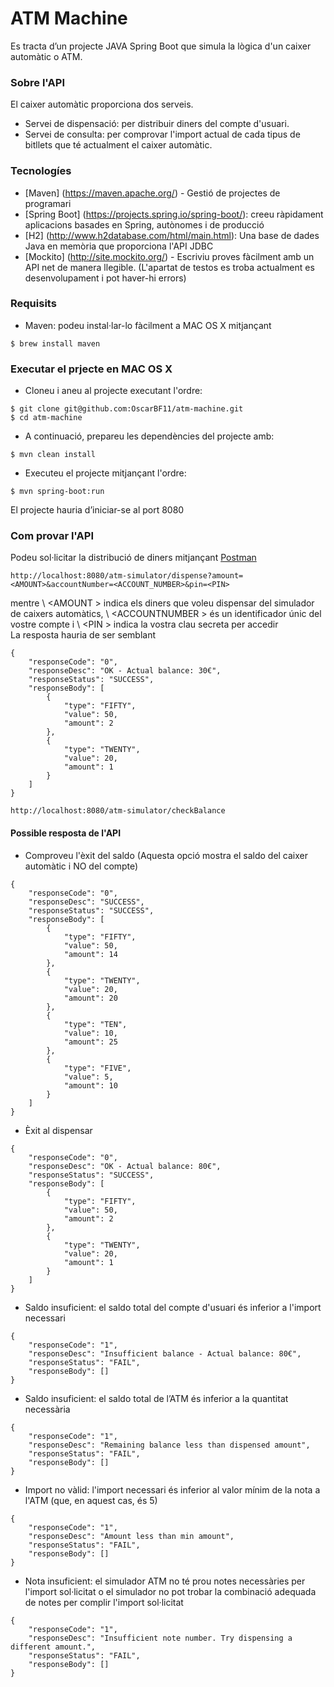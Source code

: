 # ATM Machine
Es tracta d’un projecte JAVA Spring Boot que simula la lògica d'un caixer automàtic o ATM.

### Sobre l'API
El caixer automàtic proporciona dos serveis.
* Servei de dispensació: per distribuir diners del compte d'usuari.
* Servei de consulta: per comprovar l'import actual de cada tipus de bitllets que té actualment el caixer automàtic.

### Tecnologíes
* [Maven] (https://maven.apache.org/) - Gestió de projectes de programari
* [Spring Boot] (https://projects.spring.io/spring-boot/): creeu ràpidament aplicacions basades en Spring, autònomes i de producció
* [H2] (http://www.h2database.com/html/main.html): Una base de dades Java en memòria que proporciona l'API JDBC
* [Mockito] (http://site.mockito.org/) - Escriviu proves fàcilment amb un API net de manera llegible. (L'apartat de testos es troba actualment es desenvolupament i pot haver-hi errors)

### Requisits
* Maven: podeu instal·lar-lo fàcilment a MAC OS X mitjançant 
```
$ brew install maven
```

### Executar el prjecte en MAC OS X
* Cloneu i aneu al projecte executant l'ordre:
```
$ git clone git@github.com:OscarBF11/atm-machine.git
$ cd atm-machine
```

* A continuació, prepareu les dependències del projecte amb:
```
$ mvn clean install
```

* Executeu el projecte mitjançant l'ordre:
```
$ mvn spring-boot:run
```

El projecte hauria d’iniciar-se al port 8080

### Com provar l'API
Podeu sol·licitar la distribució de diners mitjançant [Postman](https://www.getpostman.com)
```
http://localhost:8080/atm-simulator/dispense?amount=<AMOUNT>&accountNumber=<ACCOUNT_NUMBER>&pin=<PIN>
```

mentre \ <AMOUNT \> indica els diners que voleu dispensar del simulador de caixers automàtics, \ <ACCOUNTNUMBER \> és un identificador únic del vostre compte i \ <PIN \> indica la vostra clau secreta per accedir
<br/> La resposta hauria de ser semblant
```
{
    "responseCode": "0",
    "responseDesc": "OK - Actual balance: 30€",
    "responseStatus": "SUCCESS",
    "responseBody": [
        {
            "type": "FIFTY",
            "value": 50,
            "amount": 2
        },
        {
            "type": "TWENTY",
            "value": 20,
            "amount": 1
        }
    ]
}
```

```
http://localhost:8080/atm-simulator/checkBalance
```
#### Possible resposta de l'API
* Comproveu l'èxit del saldo (Aquesta opció mostra el saldo del caixer automàtic i NO del compte)
```
{
    "responseCode": "0",
    "responseDesc": "SUCCESS",
    "responseStatus": "SUCCESS",
    "responseBody": [
        {
            "type": "FIFTY",
            "value": 50,
            "amount": 14
        },
        {
            "type": "TWENTY",
            "value": 20,
            "amount": 20
        },
        {
            "type": "TEN",
            "value": 10,
            "amount": 25
        },
        {
            "type": "FIVE",
            "value": 5,
            "amount": 10
        }
    ]
}
```

* Èxit al dispensar
```
{
    "responseCode": "0",
    "responseDesc": "OK - Actual balance: 80€",
    "responseStatus": "SUCCESS",
    "responseBody": [
        {
            "type": "FIFTY",
            "value": 50,
            "amount": 2
        },
        {
            "type": "TWENTY",
            "value": 20,
            "amount": 1
        }
    ]
}
```
* Saldo insuficient: el saldo total del compte d'usuari és inferior a l'import necessari
```
{
    "responseCode": "1",
    "responseDesc": "Insufficient balance - Actual balance: 80€",
    "responseStatus": "FAIL",
    "responseBody": []
}
```

* Saldo insuficient: el saldo total de l’ATM és inferior a la quantitat necessària
```
{
    "responseCode": "1",
    "responseDesc": "Remaining balance less than dispensed amount",
    "responseStatus": "FAIL",
    "responseBody": []
}
```

* Import no vàlid: l'import necessari és inferior al valor mínim de la nota a l'ATM (que, en aquest cas, és 5)
```
{
    "responseCode": "1",
    "responseDesc": "Amount less than min amount",
    "responseStatus": "FAIL",
    "responseBody": []
}
```

* Nota insuficient: el simulador ATM no té prou notes necessàries per l'import sol·licitat o el simulador no pot trobar la combinació adequada de notes per complir l'import sol·licitat
```
{
    "responseCode": "1",
    "responseDesc": "Insufficient note number. Try dispensing a different amount.",
    "responseStatus": "FAIL",
    "responseBody": []
}
```
